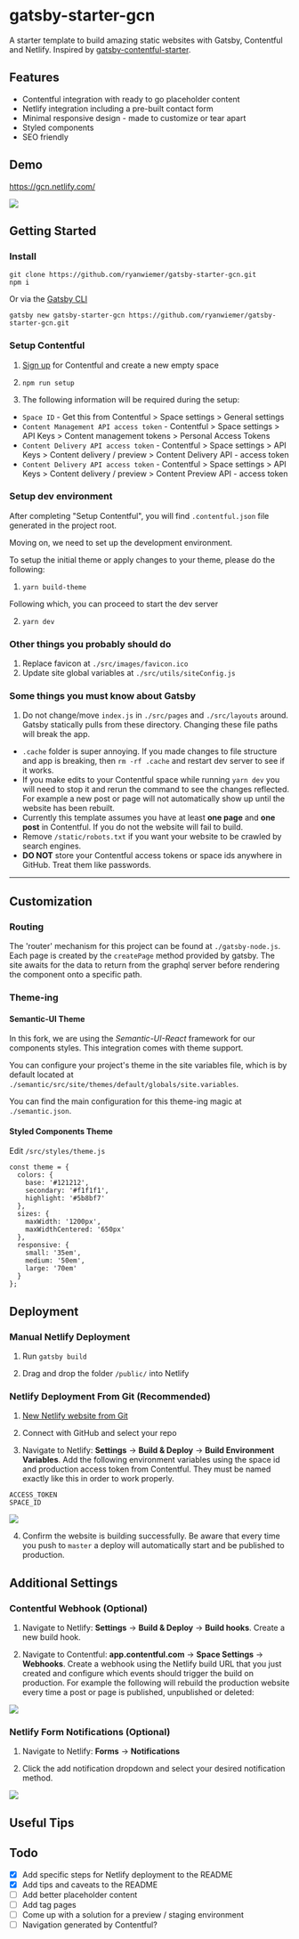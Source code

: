 # gatsby-starter-gcn
A starter template to build amazing static websites with Gatsby, Contentful and Netlify. Inspired by [gatsby-contentful-starter](https://github.com/contentful-userland/gatsby-contentful-starter).

## Features
* Contentful integration with ready to go placeholder content
* Netlify integration including a pre-built contact form
* Minimal responsive design - made to customize or tear apart
* Styled components
* SEO friendly

## Demo
https://gcn.netlify.com/

![](screenshots/demo.jpg)

## Getting Started

### Install
```
git clone https://github.com/ryanwiemer/gatsby-starter-gcn.git
npm i
```

Or via the [Gatsby CLI](https://www.npmjs.com/package/gatsby-cli)

```
gatsby new gatsby-starter-gcn https://github.com/ryanwiemer/gatsby-starter-gcn.git
```

### Setup Contentful

1. [Sign up](https://www.contentful.com/sign-up/) for Contentful and create a new empty space

2. `npm run setup`

3. The following information will be required during the setup:
- `Space ID` - Get this from Contentful > Space settings > General settings
- `Content Management API access token` - Contentful > Space settings > API Keys > Content management tokens > Personal Access Tokens
- `Content Delivery API access token` - Contentful > Space settings > API Keys > Content delivery / preview > Content Delivery API - access token
- `Content Delivery API access token` - Contentful > Space settings > API Keys > Content delivery / preview > Content Preview API - access token

### Setup dev environment
After completing "Setup Contentful", you will find `.contentful.json` file generated in the project root.

Moving on, we need to set up the development environment.

To setup the initial theme or apply changes to your theme, please do the following:

1. `yarn build-theme`

Following which, you can proceed to start the dev server

2. `yarn dev`

### Other things you probably should do
1. Replace favicon at `./src/images/favicon.ico`
2. Update site global variables at `./src/utils/siteConfig.js`

### Some things you must know about Gatsby
1. Do not change/move `index.js` in `./src/pages` and `./src/layouts` around. Gatsby statically pulls from these directory. Changing these file paths will break the app.
- `.cache` folder is super annoying. If you made changes to file structure and app is breaking, then `rm -rf .cache` and restart dev server to see if it works.
- If you make edits to your Contentful space while running `yarn dev` you will need to stop it and rerun the command to see the changes reflected. For example a new post or page will not automatically show up until the website has been rebuilt.
- Currently this template assumes you have at least **one page** and **one post** in Contentful. If you do not the website will fail to build.
- Remove `/static/robots.txt` if you want your website to be crawled by search engines.
- **DO NOT** store your Contentful access tokens or space ids anywhere in GitHub. Treat them like passwords.

--- 

## Customization

### Routing
The 'router' mechanism for this project can be found at `./gatsby-node.js`. Each page is created by the `createPage` method provided by gatsby. The site awaits for the data to return from the graphql server before rendering the component onto a specific path. 

### Theme-ing


#### Semantic-UI Theme
In this fork, we are using the *Semantic-UI-React* framework for our components styles. This integration comes with theme support.

You can configure your project's theme in the site variables file, which is by default located at `./semantic/src/site/themes/default/globals/site.variables`.

You can find the main configuration for this theme-ing magic at `./semantic.json`.

#### Styled Components Theme

Edit `/src/styles/theme.js`

```
const theme = {
  colors: {
    base: '#121212',
    secondary: '#f1f1f1',
    highlight: '#5b8bf7'
  },
  sizes: {
    maxWidth: '1200px',
    maxWidthCentered: '650px'
  },
  responsive: {
    small: '35em',
    medium: '50em',
    large: '70em'
  }
};
```

## Deployment

### Manual Netlify Deployment

1. Run `gatsby build`

2. Drag and drop the folder `/public/` into Netlify

### Netlify Deployment From Git (Recommended)

1. [New Netlify website from Git](https://app.netlify.com/start)

2. Connect with GitHub and select your repo

3. Navigate to Netlify: **Settings** → **Build & Deploy** → **Build Environment Variables**. Add the following environment variables using the space id and production access token from Contentful. They must be named exactly like this in order to work properly.

```
ACCESS_TOKEN
SPACE_ID
```

![](screenshots/netlify-build-environment-variables.jpg)

4. Confirm the website is building successfully. Be aware that every time you push to `master` a deploy will automatically start and be published to production.

## Additional Settings

### Contentful Webhook (Optional)

1. Navigate to Netlify:
**Settings** → **Build & Deploy** → **Build hooks**.
Create a new build hook.

2. Navigate to Contentful:
 **app.contentful.com** → **Space Settings** → **Webhooks**. Create a webhook using the Netlify build URL that you just created
 and configure which events should trigger the build on production. For example the following will rebuild the production website every time a post or page is published, unpublished or deleted:

![](screenshots/contentful-webhook-selected-events.jpg)


### Netlify Form Notifications (Optional)

1. Navigate to Netlify:
**Forms** → **Notifications**

2. Click the add notification dropdown and select your desired notification method.

![](screenshots/netlify-form-notifcations.jpg)


## Useful Tips

## Todo
- [x] Add specific steps for Netlify deployment to the README
- [x] Add tips and caveats to the README
- [ ] Add better placeholder content
- [ ] Add tag pages
- [ ] Come up with a solution for a preview / staging environment
- [ ] Navigation generated by Contentful?
